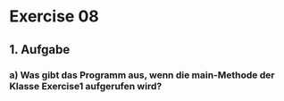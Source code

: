 # Exercise 08

## 1. Aufgabe

### a) Was gibt das Programm aus, wenn die main-Methode der Klasse Exercise1 aufgerufen wird?
